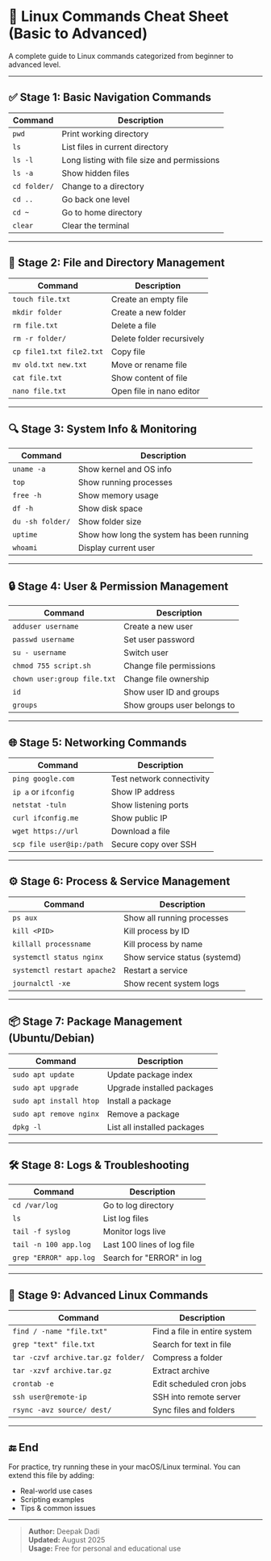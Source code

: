 # 🐧 Linux Commands Cheat Sheet (Basic to Advanced)

A complete guide to Linux commands categorized from beginner to advanced level.

---

## ✅ Stage 1: Basic Navigation Commands

| Command             | Description                                  |
|---------------------|----------------------------------------------|
| `pwd`               | Print working directory                      |
| `ls`                | List files in current directory              |
| `ls -l`             | Long listing with file size and permissions  |
| `ls -a`             | Show hidden files                            |
| `cd folder/`        | Change to a directory                        |
| `cd ..`             | Go back one level                            |
| `cd ~`              | Go to home directory                         |
| `clear`             | Clear the terminal                           |

---

## 📂 Stage 2: File and Directory Management

| Command                     | Description                        |
|-----------------------------|------------------------------------|
| `touch file.txt`            | Create an empty file               |
| `mkdir folder`              | Create a new folder                |
| `rm file.txt`               | Delete a file                      |
| `rm -r folder/`             | Delete folder recursively          |
| `cp file1.txt file2.txt`    | Copy file                          |
| `mv old.txt new.txt`        | Move or rename file                |
| `cat file.txt`              | Show content of file               |
| `nano file.txt`             | Open file in nano editor           |

---

## 🔍 Stage 3: System Info & Monitoring

| Command            | Description                                |
|--------------------|--------------------------------------------|
| `uname -a`         | Show kernel and OS info                    |
| `top`              | Show running processes                     |
| `free -h`          | Show memory usage                          |
| `df -h`            | Show disk space                            |
| `du -sh folder/`   | Show folder size                           |
| `uptime`           | Show how long the system has been running  |
| `whoami`           | Display current user                       |

---

## 🔒 Stage 4: User & Permission Management

| Command                                | Description                       |
|----------------------------------------|-----------------------------------|
| `adduser username`                     | Create a new user                 |
| `passwd username`                      | Set user password                 |
| `su - username`                        | Switch user                       |
| `chmod 755 script.sh`                  | Change file permissions           |
| `chown user:group file.txt`            | Change file ownership             |
| `id`                                   | Show user ID and groups           |
| `groups`                               | Show groups user belongs to       |

---

## 🌐 Stage 5: Networking Commands

| Command                      | Description                           |
|------------------------------|---------------------------------------|
| `ping google.com`            | Test network connectivity             |
| `ip a` or `ifconfig`         | Show IP address                       |
| `netstat -tuln`              | Show listening ports                  |
| `curl ifconfig.me`           | Show public IP                        |
| `wget https://url`           | Download a file                       |
| `scp file user@ip:/path`     | Secure copy over SSH                  |

---

## ⚙️ Stage 6: Process & Service Management

| Command                         | Description                         |
|----------------------------------|-------------------------------------|
| `ps aux`                         | Show all running processes          |
| `kill <PID>`                     | Kill process by ID                  |
| `killall processname`           | Kill process by name                |
| `systemctl status nginx`         | Show service status (systemd)       |
| `systemctl restart apache2`      | Restart a service                   |
| `journalctl -xe`                 | Show recent system logs             |

---

## 📦 Stage 7: Package Management (Ubuntu/Debian)

| Command                    | Description                       |
|----------------------------|-----------------------------------|
| `sudo apt update`         | Update package index              |
| `sudo apt upgrade`        | Upgrade installed packages        |
| `sudo apt install htop`   | Install a package                 |
| `sudo apt remove nginx`   | Remove a package                  |
| `dpkg -l`                 | List all installed packages       |

---

## 🛠️ Stage 8: Logs & Troubleshooting

| Command                        | Description                       |
|--------------------------------|-----------------------------------|
| `cd /var/log`                  | Go to log directory               |
| `ls`                           | List log files                    |
| `tail -f syslog`               | Monitor logs live                 |
| `tail -n 100 app.log`          | Last 100 lines of log file        |
| `grep "ERROR" app.log`         | Search for "ERROR" in log         |

---

## 🚀 Stage 9: Advanced Linux Commands

| Command                                     | Description                           |
|---------------------------------------------|---------------------------------------|
| `find / -name "file.txt"`                   | Find a file in entire system          |
| `grep "text" file.txt`                      | Search for text in file               |
| `tar -czvf archive.tar.gz folder/`          | Compress a folder                     |
| `tar -xzvf archive.tar.gz`                  | Extract archive                       |
| `crontab -e`                                 | Edit scheduled cron jobs              |
| `ssh user@remote-ip`                         | SSH into remote server                |
| `rsync -avz source/ dest/`                   | Sync files and folders                |

---

## 🔚 End

For practice, try running these in your macOS/Linux terminal. You can extend this file by adding:
- Real-world use cases
- Scripting examples
- Tips & common issues

---

> **Author:** Deepak Dadi  
> **Updated:** August 2025  
> **Usage:** Free for personal and educational use

